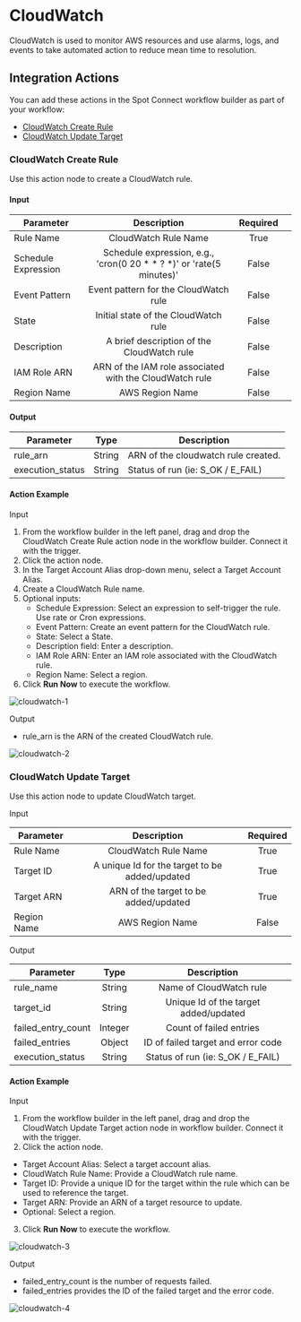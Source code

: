 # CloudWatch 

CloudWatch is used to monitor AWS resources and use alarms, logs, and events to take automated action to reduce mean time to resolution.  

## Integration Actions  

You can add these actions in the Spot Connect workflow builder as part of your workflow: 

* [CloudWatch Create Rule](spot-connect/actions/cloudwatch?id=cloudwatch-create-rule) 
* [CloudWatch Update Target](spot-connect/actions/cloudwatch?id=cloudwatch-update-target) 

### CloudWatch Create Rule 

Use this action node to create a CloudWatch rule. 

#### Input

|       Parameter           |                                  Description                              |      Required  |   |
|---------------------------|:-------------------------------------------------------------------------:|:--------------:|---|
|      Rule Name            |     CloudWatch Rule Name                                                  |     True       |   |
|      Schedule Expression  |     Schedule expression, e.g., 'cron(0 20 * * ? *)' or 'rate(5 minutes)'  |     False      |   |
|      Event Pattern        |     Event pattern for the CloudWatch rule                                 |     False      |   |
|      State                |     Initial state of the CloudWatch rule                                  |     False      |   |
|      Description          |     A brief description of the CloudWatch rule                            |     False      |   |
|      IAM Role ARN         |     ARN of the IAM role associated with the CloudWatch rule               |     False      |   |
|      Region Name          |     AWS Region Name                                                       |     False      |   |

#### Output

| Parameter        | Type   | Description                         |
|------------------|--------|-------------------------------------|
| rule_arn         | String | ARN of the cloudwatch rule created. |
| execution_status | String | Status of run (ie: S_OK / E_FAIL)   |

#### Action Example 

Input

1. From the workflow builder in the left panel, drag and drop the CloudWatch Create Rule action node in the workflow builder. Connect it with the trigger.  
2. Click the action node.  
3. In the Target Account Alias drop-down menu, select a Target Account Alias. 
4. Create a CloudWatch Rule name.  
5. Optional inputs: 
    * Schedule Expression: Select an expression to self-trigger the rule. Use rate or Cron expressions.  
    * Event Pattern: Create an event pattern for the CloudWatch rule. 
    * State: Select a State. 
    * Description field: Enter a description. 
    * IAM Role ARN: Enter an IAM role associated with the CloudWatch rule. 
    * Region Name: Select a region. 
6. Click **Run Now** to execute the workflow.

![cloudwatch-1](https://github.com/spotinst/help/assets/106514736/b725b035-6a10-4a8c-967d-835319dc04dc)

Output

* rule_arn is the ARN of the created CloudWatch rule. 

![cloudwatch-2](https://github.com/spotinst/help/assets/106514736/d3e51e1f-e876-454c-84ec-936b61785d28)

### CloudWatch Update Target 

Use this action node to update CloudWatch target. 

Input

|       Parameter   |                       Description                   |      Required  |
|-------------------|:---------------------------------------------------:|:--------------:|
|      Rule Name    |     CloudWatch Rule Name                            |     True       |
|      Target ID    |     A unique Id for the target to be added/updated  |     True       |
|      Target ARN   |     ARN of the target to be added/updated           |     True       |
|      Region Name  |     AWS Region Name                                 |     False      |

Output

|       Parameter          |       Type   |                   Description              |
|--------------------------|:------------:|:------------------------------------------:|
|      rule_name           |     String   |     Name of CloudWatch rule                |
|      target_id           |     String   |     Unique Id of the target added/updated  |
|      failed_entry_count  |     Integer  |     Count of failed entries                |
|      failed_entries      |     Object   |     ID of failed target and error code     |
|      execution_status    |     String   |     Status of run (ie: S_OK / E_FAIL)      |

#### Action Example 

Input 

1. From the workflow builder in the left panel, drag and drop the CloudWatch Update Target action node in workflow builder. Connect it with the trigger.  
2. Click the action node.  
* Target Account Alias: Select a target account alias. 
* CloudWatch Rule Name: Provide a CloudWatch rule name. 
* Target ID: Provide a unique ID for the target within the rule which can be used to reference the target.  
* Target ARN: Provide an ARN of a target resource to update. 
* Optional: Select a region. 
3. Click **Run Now** to execute the workflow.

![cloudwatch-3](https://github.com/spotinst/help/assets/106514736/e39bc9b9-c120-46c9-a43a-d1cd690289e4)

Output

* failed_entry_count is the number of requests failed.
* failed_entries provides the ID of the failed target and the error code.

![cloudwatch-4](https://github.com/spotinst/help/assets/106514736/5995aa27-1cf2-4ba0-ab1f-7f4ae2050a99)

